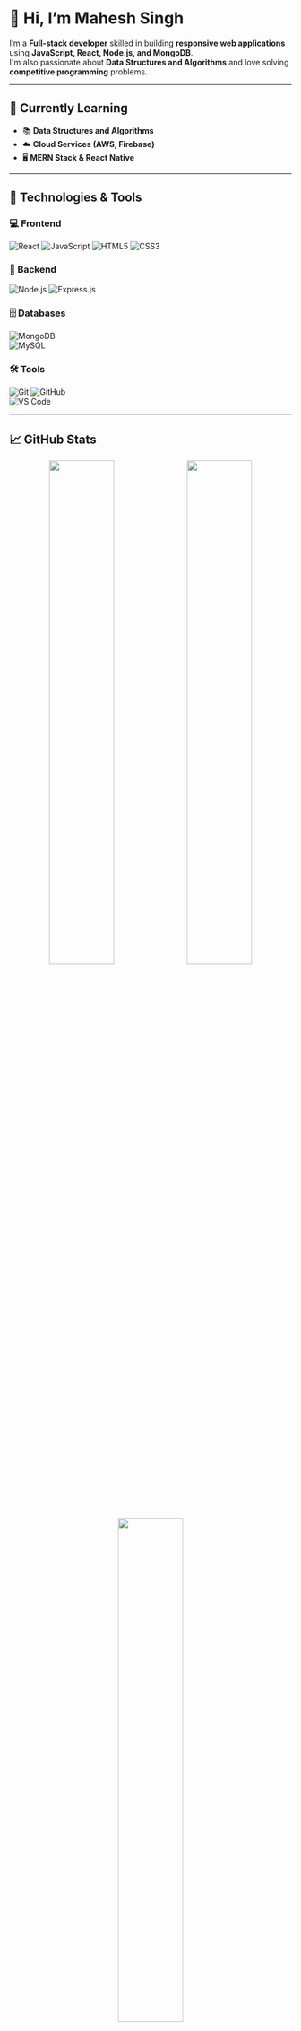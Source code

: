 # 👋 Hi, I’m Mahesh Singh

I’m a **Full-stack developer** skilled in building **responsive web applications** using **JavaScript, React, Node.js, and MongoDB**.  
I'm also passionate about **Data Structures and Algorithms** and love solving **competitive programming** problems.

---

## 🌱 Currently Learning
- 📚 **Data Structures and Algorithms**
- ☁️ **Cloud Services (AWS, Firebase)**
- 🖥️ **MERN Stack & React Native**

---

## 🚀 Technologies & Tools

### 💻 Frontend
![React](https://img.shields.io/badge/React-%2361DAFB?style=flat-square&logo=react&logoColor=black) 
![JavaScript](https://img.shields.io/badge/JavaScript-%23F7DF1E?style=flat-square&logo=javascript&logoColor=black) 
![HTML5](https://img.shields.io/badge/HTML5-%23E34F26?style=flat-square&logo=html5&logoColor=white) 
![CSS3](https://img.shields.io/badge/CSS3-%231572B6?style=flat-square&logo=css3&logoColor=white)  

### 🔧 Backend
![Node.js](https://img.shields.io/badge/Node.js-%2343853D?style=flat-square&logo=node.js&logoColor=white) 
![Express.js](https://img.shields.io/badge/Express.js-%23000000?style=flat-square&logo=express&logoColor=white)  

### 🗄️ Databases
![MongoDB](https://img.shields.io/badge/MongoDB-%2347A248?style=flat-square&logo=mongodb&logoColor=white)  
![MySQL](https://img.shields.io/badge/MySQL-%2300758F?style=flat-square&logo=mysql&logoColor=white)  

### 🛠 Tools
![Git](https://img.shields.io/badge/Git-%23F05032?style=flat-square&logo=git&logoColor=white) 
![GitHub](https://img.shields.io/badge/GitHub-%23181717?style=flat-square&logo=github&logoColor=white)  
![VS Code](https://img.shields.io/badge/VS%20Code-%23007ACC?style=flat-square&logo=visual-studio-code&logoColor=white)  

---

## 📈 GitHub Stats

<p align="center">
  <img src="https://github-readme-stats.vercel.app/api?username=maheshsingh20&show_icons=true&hide_title=true&theme=radical" width="48%" />
  <img src="https://github-readme-streak-stats.herokuapp.com/?user=maheshsingh20&theme=radical" width="48%" />
</p>

<p align="center">
  <img src="https://github-readme-stats.vercel.app/api/top-langs/?username=maheshsingh20&layout=compact&theme=radical" width="48%" />
</p>

---

## 🔗 Connect with Me

[![LinkedIn](https://img.shields.io/badge/LinkedIn-%230A66C2?style=flat-square&logo=linkedin&logoColor=white)](https://www.linkedin.com/in/maheshsingh20) 
[![Twitter](https://img.shields.io/badge/Twitter-%231DA1F2?style=flat-square&logo=twitter&logoColor=white)](https://twitter.com/rambovillain323)  
[![GitHub](https://img.shields.io/badge/GitHub-%23181717?style=flat-square&logo=github&logoColor=white)](https://github.com/maheshsingh20)  
[![Portfolio](https://img.shields.io/badge/Portfolio-%23000000?style=flat-square&logo=web&logoColor=white)](https://maheshsingh20.dev)  

---

## 🏆 Achievements

- 🎯 **LeetCode:** ![LeetCode Badge](https://img.shields.io/badge/LeetCode-300%2B%20Problems%20Solved-orange)
- 🏅 **Hacktoberfest:** ![Hacktoberfest](https://img.shields.io/badge/Hacktoberfest-2024-green)
- 🚀 **Open Source Contributor**
- 🏆 **Completed 50+ Projects**

---

## 🌟 Projects

### 📌 [LeetCode Solutions](https://github.com/maheshsingh20/leetcode)
🔹 My solutions to **LeetCode problems** in **multiple languages**.

### 🚀 [ReactJS Projects](https://github.com/maheshsingh20/ReactJS)
🔹 A collection of **React projects & templates**.

### 💰 [Currency Converter](https://github.com/maheshsingh20/currencyconverter-python)
🔹 A **simple and efficient** currency converter in **Python**.

---

## 📢 Blogs & Articles

- 📝 [How I Learned React in 30 Days](https://medium.com/@maheshsingh20/learn-react-in-30-days-article)
- 🧠 [The Ultimate Guide to JavaScript Closures](https://dev.to/maheshsingh20/javascript-closures-article)

---

## 🎨 Profile Badges

<p align="center">
  <img src="https://forthebadge.com/images/badges/made-with-javascript.svg" />
  <img src="https://forthebadge.com/images/badges/built-with-love.svg" />
  <img src="https://forthebadge.com/images/badges/powered-by-coffee.svg" />
</p>

---

## 🤔 Fun Facts

- 🔥 I love solving **complex algorithms** in my free time.
- ⚡ My favorite programming language is **JavaScript**, but I also love **C++ and Python**.
- 🎯 I’ve built **multiple open-source projects**.
- 🏆 I participate in **coding contests** regularly.

---

💻 **Let's code, build, and innovate together!** 🚀✨
